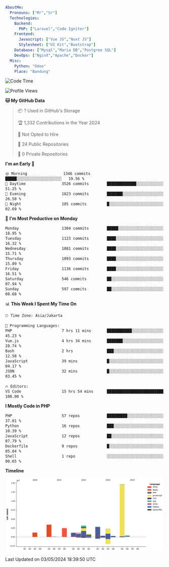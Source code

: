 ```yaml
AboutMe:
  Pronouns: ["Mr","Sr"]
  Technologies:
    Backend:
      PHP: ["Laravel","Code Igniter"]
    Frontend:
      Javascript: ["Vue JS","Nuxt JS"]
      Stylesheet: ["UI Kit","Bootstrap"]
    Database: ["Mysql","Maria DB","Postgree SQL"]
    DevOps: ["NginX","Apache","Docker"]
  Misc:
    Python: "Odoo"
    Place: "Bandung"
```

<!--START_SECTION:waka-->
![Code Time](http://img.shields.io/badge/Code%20Time-1%2C375%20hrs%2055%20mins-blue)

![Profile Views](http://img.shields.io/badge/Profile%20Views-0-blue)

**🐱 My GitHub Data** 

> 📦 ? Used in GitHub's Storage 
 > 
> 🏆 1,332 Contributions in the Year 2024
 > 
> 🚫 Not Opted to Hire
 > 
> 📜 24 Public Repositories 
 > 
> 🔑 0 Private Repositories 
 > 
**I'm an Early 🐤** 

```text
🌞 Morning                1346 commits        █████░░░░░░░░░░░░░░░░░░░░   19.56 % 
🌆 Daytime                3526 commits        █████████████░░░░░░░░░░░░   51.25 % 
🌃 Evening                1823 commits        ███████░░░░░░░░░░░░░░░░░░   26.50 % 
🌙 Night                  185 commits         █░░░░░░░░░░░░░░░░░░░░░░░░   02.69 % 
```
📅 **I'm Most Productive on Monday** 

```text
Monday                   1304 commits        █████░░░░░░░░░░░░░░░░░░░░   18.95 % 
Tuesday                  1123 commits        ████░░░░░░░░░░░░░░░░░░░░░   16.32 % 
Wednesday                1081 commits        ████░░░░░░░░░░░░░░░░░░░░░   15.71 % 
Thursday                 1093 commits        ████░░░░░░░░░░░░░░░░░░░░░   15.89 % 
Friday                   1136 commits        ████░░░░░░░░░░░░░░░░░░░░░   16.51 % 
Saturday                 546 commits         ██░░░░░░░░░░░░░░░░░░░░░░░   07.94 % 
Sunday                   597 commits         ██░░░░░░░░░░░░░░░░░░░░░░░   08.68 % 
```


📊 **This Week I Spent My Time On** 

```text
🕑︎ Time Zone: Asia/Jakarta

💬 Programming Languages: 
PHP                      7 hrs 11 mins       ███████████░░░░░░░░░░░░░░   45.23 % 
Vue.js                   4 hrs 34 mins       ███████░░░░░░░░░░░░░░░░░░   28.74 % 
Bash                     2 hrs               ███░░░░░░░░░░░░░░░░░░░░░░   12.58 % 
JavaScript               39 mins             █░░░░░░░░░░░░░░░░░░░░░░░░   04.17 % 
JSON                     32 mins             █░░░░░░░░░░░░░░░░░░░░░░░░   03.45 % 

🔥 Editors: 
VS Code                  15 hrs 54 mins      █████████████████████████   100.00 % 
```

**I Mostly Code in PHP** 

```text
PHP                      57 repos            █████████░░░░░░░░░░░░░░░░   37.01 % 
Python                   16 repos            ███░░░░░░░░░░░░░░░░░░░░░░   10.39 % 
JavaScript               12 repos            ██░░░░░░░░░░░░░░░░░░░░░░░   07.79 % 
Dockerfile               9 repos             █░░░░░░░░░░░░░░░░░░░░░░░░   05.84 % 
Shell                    1 repo              ░░░░░░░░░░░░░░░░░░░░░░░░░   00.65 % 
```



**Timeline**

![Lines of Code chart](https://raw.githubusercontent.com/vheins/vheins/main/assets/bar_graph.png)


 Last Updated on 03/05/2024 18:39:50 UTC
<!--END_SECTION:waka-->
